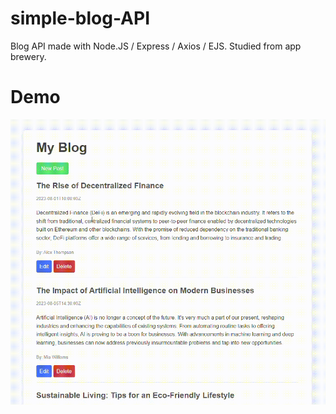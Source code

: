 # simple-blog-API
Blog API made with Node.JS / Express / Axios / EJS. Studied from app brewery.

# Demo
![Demo](demo.gif)


